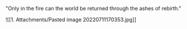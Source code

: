 "Only in the fire can the world be returned through the ashes of rebirth."

![[1. Attachments/Pasted image 20220711170353.jpg]]